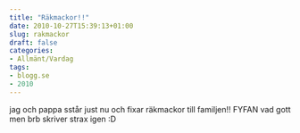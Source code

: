 ```yaml
---
title: "Räkmackor!!"
date: 2010-10-27T15:39:13+01:00
slug: rakmackor
draft: false
categories:
- Allmänt/Vardag
tags:
- blogg.se
- 2010
---
```

jag och pappa sstår just nu och fixar räkmackor till familjen!! FYFAN vad gott men brb skriver strax igen :D